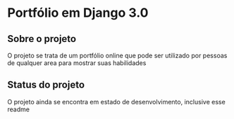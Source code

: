 # Portfólio em Django 3.0

## Sobre o projeto
O projeto se trata de um portfólio online que pode ser utilizado por pessoas de qualquer area para mostrar suas habilidades

## Status do projeto
O projeto ainda se encontra em estado de desenvolvimento, inclusive esse readme